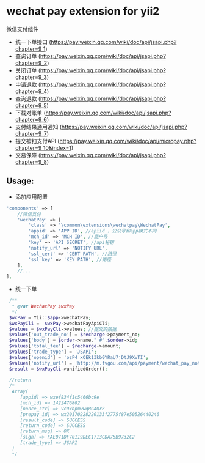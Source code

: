 wechat pay extension for yii2
=========================
微信支付组件

  * 统一下单接口 (https://pay.weixin.qq.com/wiki/doc/api/jsapi.php?chapter=9_1)
  * 查询订单 (https://pay.weixin.qq.com/wiki/doc/api/jsapi.php?chapter=9_2)
  * 关闭订单 (https://pay.weixin.qq.com/wiki/doc/api/jsapi.php?chapter=9_3)
  * 申请退款 (https://pay.weixin.qq.com/wiki/doc/api/jsapi.php?chapter=9_4)
  * 查询退款 (https://pay.weixin.qq.com/wiki/doc/api/jsapi.php?chapter=9_5)
  * 下载对账单 (https://pay.weixin.qq.com/wiki/doc/api/jsapi.php?chapter=9_6)
  * 支付结果通用通知 (https://pay.weixin.qq.com/wiki/doc/api/jsapi.php?chapter=9_7)
  * 提交被扫支付API (https://pay.weixin.qq.com/wiki/doc/api/micropay.php?chapter=9_10&index=1)
  * 交易保障 (https://pay.weixin.qq.com/wiki/doc/api/jsapi.php?chapter=9_8)
  
Usage:
----

* 添加应用配置

```php
'components' => [
    //微信支付
    'wechatPay' => [
        'class' => '\common\extensions\wechatpay\WechatPay',
        'appid' => 'APP ID', //apiid ，公众号和app模式不同
        'mch_id' => 'MCH ID', //商户号
        'key' => 'API SECRET', //api秘钥
        'notify_url' => 'NOTIFY URL', 
        'ssl_cert' => 'CERT PATH', //路径
        'ssl_key' => 'KEY PATH', //路径
    ],
    //...
],
```
* 统一下单

```php
 /**
  * @var WechatPay $wxPay
  */
 $wxPay = Yii::$app->wechatPay;
 $wxPayCli =  $wxPay->wechatPayApiCli;
 $values = $wxPayCli->values; //提交的数据
 $values['out_trade_no'] = $recharge->payment_no;
 $values['body'] = $order->name." #".$order->id;
 $values['total_fee'] = $recharge->amount;
 $values['trade_type'] = 'JSAPI';
 $values['openid'] = 'ozP4_xOEk13kb0YRaU7jDtJ9XvTI';
 $values['notify_url'] = 'http://m.fvgou.com/api/payment/wechat_pay_notify';
 $result = $wxPayCli->unifiedOrder();
 
 //return 
 /*
  Array(
     [appid] => wxef834f1c5466bc9e
     [mch_id] => 1422476802
     [nonce_str] => VcDxbpmwwqRGAQrZ
     [prepay_id] => wx20170228220133f2775f87e50526440246
     [result_code] => SUCCESS
     [return_code] => SUCCESS
     [return_msg] => OK
     [sign] => FAE071DF70119DEC1713CDA75B9732C2
     [trade_type] => JSAPI
  )
  */
```